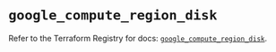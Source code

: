 # `google_compute_region_disk`

Refer to the Terraform Registry for docs: [`google_compute_region_disk`](https://registry.terraform.io/providers/hashicorp/google/5.34.0/docs/resources/compute_region_disk).
